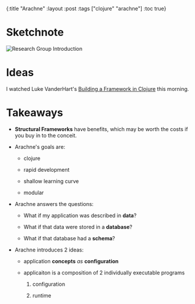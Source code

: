 {:title "Arachne" :layout :post :tags ["clojure" "arachne"] :toc true}

# Sketchnote

![Research Group Introduction](/img/20161223_sketchnotes_arachne.jpeg)

# Ideas

I watched Luke VanderHart's [Building a Framework in Clojure](https://skillsmatter.com/skillscasts/8717-arachne-building-a-framework-in-clojure) this morning.

# Takeaways

-   **Structural Frameworks** have benefits, which may be worth the costs if you buy in to the conceit.

-   Arachne's goals are:

    -   clojure

    -   rapid development

    -   shallow learning curve

    -   modular

-   Arachne answers the questions:

    -   What if my application was described in **data**?

    -   What if that data were stored in a **database**?

    -   What if that database had a **schema**?

-   Arachne introduces 2 ideas:

    -   application **concepts** *as* **configuration**

    -   applicaiton is a composition of 2 individually executable programs

        1.  configuration

        2.  runtime
